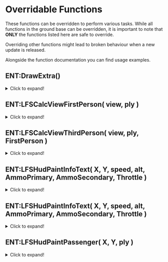 # Overridable Functions

These functions can be overridden to perform various tasks. While all functions in the ground base can be overridden, it is important to note that **ONLY** the functions listed here are safe to override.

Overriding other functions might lead to broken behaviour when a new update is released.

Alongside the function documentation you can find usage examples.

## ENT:DrawExtra()

<details>
<summary>Click to expand!</summary>

This function gets executed every frame.

If we need to draw any 3D effects, debug information, extra models, lamps, etc. this is the place to do it.

```lua
function ENT:DrawExtra()
end
```
</details>

## ENT:LFSCalcViewFirstPerson( view, ply )

<details>
<summary>Click to expand!</summary>

This function gets executed every frame. We should use it to calculate where we should position our camera in first person.

```lua
function ENT:LFSCalcViewFirstPerson( view, ply )
    local Driver, Gunner = self:GetDriver(), self:GetTurretDriver()

    if ply == Driver then
        view.origin = self:LocalToWorld( Vector(-65,25,55) )
    elseif ply == Gunner then
        view.origin = self:LocalToWorld( Vector(-100,0,95) )
    else
        view.origin = self:LocalToWorld( Vector(-65,-25,55) )
    end

    return view
end
```
</details>

## ENT:LFSCalcViewThirdPerson( view, ply, FirstPerson )

<details>
<summary>Click to expand!</summary>

This function gets executed every frame. We should use it to calculate where we should position our camera in third person.

```lua
function ENT:LFSCalcViewThirdPerson( view, ply, FirstPerson )
    local Pod = ply:GetVehicle()

    if ply == self:GetTurretDriver() then
        local radius = 800
        radius = radius + radius * Pod:GetCameraDistance()

        local StartPos = self:LocalToWorld( Vector(-130.360611,0,111.885109) ) + view.angles:Up() * 100
        local EndPos = StartPos - view.angles:Forward() * radius

        local WallOffset = 4

        local tr = util.TraceHull( {
            start = StartPos,
            endpos = EndPos,
            filter = function( e )
                local c = e:GetClass()
                local collide = not c:StartWith( "prop_physics" ) and not c:StartWith( "prop_dynamic" ) and not c:StartWith( "prop_ragdoll" ) and not e:IsVehicle() and not c:StartWith( "gmod_" ) and not c:StartWith( "player" ) and not e.LFS

                return collide
            end,
            mins = Vector( -WallOffset, -WallOffset, -WallOffset ),
            maxs = Vector( WallOffset, WallOffset, WallOffset ),
        } )

        view.drawviewer = true
        view.origin = tr.HitPos

        if tr.Hit and not tr.StartSolid then
            view.origin = view.origin + tr.HitNormal * WallOffset
        end

    end

    return view
end
```
</details>

## ENT:LFSHudPaintInfoText( X, Y, speed, alt, AmmoPrimary, AmmoSecondary, Throttle )

<details>
<summary>Click to expand!</summary>

This function gets executed every frame.

We should use it to draw the HUD for the driver of the vehicle.

```lua
function ENT:LFSHudPaintInfoText( X, Y, speed, alt, AmmoPrimary, AmmoSecondary, Throttle )
    draw.SimpleText( "SPEED", "LFS_FONT", 10, 10, Color(255,255,255,255), TEXT_ALIGN_LEFT, TEXT_ALIGN_TOP )
    draw.SimpleText( speed.."km/h", "LFS_FONT", 120, 10, Color(255,255,255,255), TEXT_ALIGN_LEFT, TEXT_ALIGN_TOP )

    draw.SimpleText( "PRI", "LFS_FONT", 10, 35, Color(255,255,255,255), TEXT_ALIGN_LEFT, TEXT_ALIGN_TOP )
    draw.SimpleText( AmmoPrimary, "LFS_FONT", 120, 35, Color(255,255,255,255), TEXT_ALIGN_LEFT, TEXT_ALIGN_TOP )

    draw.SimpleText( "SEC", "LFS_FONT", 10, 60, Color(255,255,255,255), TEXT_ALIGN_LEFT, TEXT_ALIGN_TOP )
    draw.SimpleText( AmmoSecondary, "LFS_FONT", 120, 60, Color(255,255,255,255), TEXT_ALIGN_LEFT, TEXT_ALIGN_TOP )
end
```
</details>

## ENT:LFSHudPaintInfoText( X, Y, speed, alt, AmmoPrimary, AmmoSecondary, Throttle )

<details>
<summary>Click to expand!</summary>

This function gets executed every frame.

We should use it to draw the HUD for the driver of the vehicle.

```lua
function ENT:LFSHudPaintInfoText( X, Y, speed, alt, AmmoPrimary, AmmoSecondary, Throttle )
    draw.SimpleText( "SPEED", "LFS_FONT", 10, 10, Color(255,255,255,255), TEXT_ALIGN_LEFT, TEXT_ALIGN_TOP )
    draw.SimpleText( speed.."km/h", "LFS_FONT", 120, 10, Color(255,255,255,255), TEXT_ALIGN_LEFT, TEXT_ALIGN_TOP )

    draw.SimpleText( "PRI", "LFS_FONT", 10, 35, Color(255,255,255,255), TEXT_ALIGN_LEFT, TEXT_ALIGN_TOP )
    draw.SimpleText( AmmoPrimary, "LFS_FONT", 120, 35, Color(255,255,255,255), TEXT_ALIGN_LEFT, TEXT_ALIGN_TOP )

    draw.SimpleText( "SEC", "LFS_FONT", 10, 60, Color(255,255,255,255), TEXT_ALIGN_LEFT, TEXT_ALIGN_TOP )
    draw.SimpleText( AmmoSecondary, "LFS_FONT", 120, 60, Color(255,255,255,255), TEXT_ALIGN_LEFT, TEXT_ALIGN_TOP )
end
```
</details>

## ENT:LFSHudPaintPassenger( X, Y, ply )

<details>
<summary>Click to expand!</summary>

This function gets executed every frame.

We should use it to draw the HUD for any of the passengers of the vehicle. Here is where you should handle the HUD for the turret operator/gunner.

```lua
function ENT:LFSHudPaintPassenger( X, Y, ply )
    if ply == self:GetTurretDriver() then
        local ID = self:LookupAttachment( "lazer_cannon_muzzle" )
        local Muzzle = self:GetAttachment( ID )

        if Muzzle then
            local startpos = Muzzle.Pos
            local Trace = util.TraceHull( {
                start = startpos,
                endpos = (startpos + Muzzle.Ang:Up() * 50000),
                mins = Vector( -10, -10, -10 ),
                maxs = Vector( 10, 10, 10 ),
                filter = function( ent ) if ent == self or ent:GetClass() == "lunasflightschool_missile" then return false end return true end
            } )
            local HitPos = Trace.HitPos:ToScreen()

            local X = HitPos.x
            local Y = HitPos.y

            if self:GetIsCarried() then
                surface.SetDrawColor( 255, 0, 0, 255 )
            else
                surface.SetDrawColor( 255, 255, 255, 255 )
            end

            simfphys.LFS.DrawCircle( X, Y, 10 )
            surface.DrawLine( X + 10, Y, X + 20, Y )
            surface.DrawLine( X - 10, Y, X - 20, Y )
            surface.DrawLine( X, Y + 10, X, Y + 20 )
            surface.DrawLine( X, Y - 10, X, Y - 20 )

            -- shadow
            surface.SetDrawColor( 0, 0, 0, 80 )
            simfphys.LFS.DrawCircle( X + 1, Y + 1, 10 )
            surface.DrawLine( X + 11, Y + 1, X + 21, Y + 1 )
            surface.DrawLine( X - 9, Y + 1, X - 16, Y + 1 )
            surface.DrawLine( X + 1, Y + 11, X + 1, Y + 21 )
            surface.DrawLine( X + 1, Y - 19, X + 1, Y - 16 )
        end
    end
end
```
</details>
